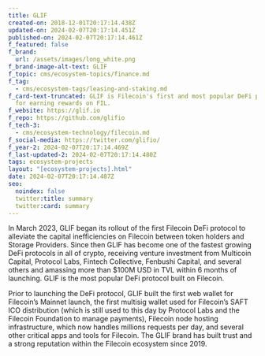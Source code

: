 ```yaml
---
title: GLIF
created-on: 2018-12-01T20:17:14.438Z
updated-on: 2024-02-07T20:17:14.451Z
published-on: 2024-02-07T20:17:14.461Z
f_featured: false
f_brand:
  url: /assets/images/long_white.png
f_brand-image-alt-text: GLIF
f_topic: cms/ecosystem-topics/finance.md
f_tag:
  - cms/ecosystem-tags/leasing-and-staking.md
f_card-text-truncated: GLIF is Filecoin's first and most popular DeFi protocol
  for earning rewards on FIL.
f_website: https://glif.io
f_repo: https://github.com/glifio
f_tech-3:
  - cms/ecosystem-technology/filecoin.md
f_social-media: https://twitter.com/glifio/
f_year-2: 2024-02-07T20:17:14.469Z
f_last-updated-2: 2024-02-07T20:17:14.480Z
tags: ecosystem-projects
layout: "[ecosystem-projects].html"
date: 2024-02-07T20:17:14.487Z
seo:
  noindex: false
  twitter:title: summary
  twitter:card: summary
---
```

In March 2023, GLIF began its rollout of the first Filecoin DeFi protocol to alleviate the capital inefficiencies on Filecoin between token holders and Storage Providers. Since then GLIF has become one of the fastest growing DeFi protocols in all of crypto, receiving venture investment from Multicoin Capital, Protocol Labs, Fintech Collective, Fenbushi Capital, and several others and amassing more than $100M USD in TVL within 6 months of launching. GLIF is the most popular DeFi protocol built on Filecoin.

Prior to launching the DeFi protocol, GLIF built the first web wallet for Filecoin’s Mainnet launch, the first multisig wallet used for Filecoin’s SAFT ICO distribution (which is still used to this day by Protocol Labs and the Filecoin Foundation to manage payments), Filecoin node hosting infrastructure, which now handles millions requests per day, and several other critical apps and tools for Filecoin. The GLIF brand has built trust and a strong reputation within the Filecoin ecosystem since 2019.
